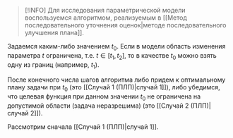 
> [!INFO] Для исследования параметрической модели воспользуемся алгоритмом, реализуемым в [[Метод последовательного уточнения оценок|методе последовательного улучшения плана]].

Задаемся каким-либо значением $t_0$. Если в модели область изменения параметра $t$ ограничена, т.е. $t \in [t_1, t_2]$, то в качестве $t_0$ можно взять одну из границ (например, $t_1$).

После конечного числа шагов алгоритма либо придем к оптимальному плану задачи при $t_0$ (это [[Случай 1 (ПЛП)|случай 1]]), либо убедимся, что целевая функция при данном значении $t_0$ не ограничена на допустимой области (задача неразрешима) (это [[Случай 2 (ПЛП)|случай 2]]).

Рассмотрим сначала [[Случай 1 (ПЛП)|случай 1]].
